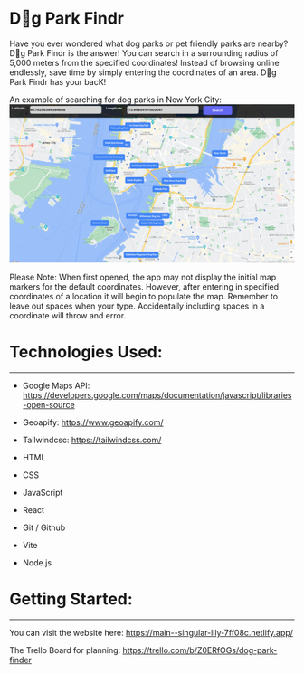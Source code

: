 # D🐶g Park Findr 

Have you ever wondered what dog parks or pet friendly parks are nearby? D🐶g Park Findr is the answer! You can search in a surrounding radius of 5,000 meters from the specified coordinates! Instead of browsing online endlessly, save time by simply entering the coordinates of an area. D🐶g Park Findr has your bacK!

An example of searching for dog parks in New York City: 
![Alt text](src/assets/Public/image.png)

Please Note: When first opened, the app may not display the initial map markers for the default coordinates. However, after entering in specified coordinates of a location it will begin to populate the map. Remember to leave out spaces when your type. Accidentally including spaces in a coordinate will throw and error.



# Technologies Used: 
-------------------------------
-   Google Maps API: https://developers.google.com/maps/documentation/javascript/libraries-open-source

-   Geoapify: https://www.geoapify.com/

-   Tailwindcsc: https://tailwindcss.com/

-   HTML

-   CSS

-   JavaScript

-   React

-   Git / Github

-   Vite

-   Node.js

# Getting Started:
------------------------------- 
You can visit the website here: https://main--singular-lily-7ff08c.netlify.app/

The Trello Board for planning: https://trello.com/b/Z0ERfOGs/dog-park-finder


